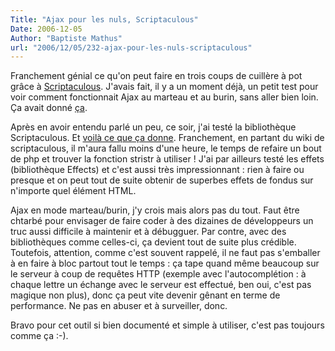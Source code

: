 ```yaml
---
Title: "Ajax pour les nuls, Scriptaculous"
Date: 2006-12-05
Author: "Baptiste Mathus"
url: "2006/12/05/232-ajax-pour-les-nuls-scriptaculous"
---
```




Franchement génial ce qu'on peut faire en trois coups de cuillère à pot
grâce à [Scriptaculous](http://script.aculo.us). J'avais fait, il y a un
moment déjà, un petit test pour voir comment fonctionnait Ajax au
marteau et au burin, sans aller bien loin. Ça avait donné
[ça](http://tests.batmat.net/ajax/departements/departements.html).

Après en avoir entendu parlé un peu, ce soir, j'ai testé la bibliothèque
Scriptaculous. Et [voilà ce que ça
donne](http://tests.batmat.net/ajax/scriptaculous/pof.html).
Franchement, en partant du wiki de scriptaculous, il m'aura fallu moins
d'une heure, le temps de refaire un bout de php et trouver la fonction
stristr à utiliser ! J'ai par ailleurs testé les effets (bibliothèque
Effects) et c'est aussi très impressionnant : rien à faire ou presque et
on peut tout de suite obtenir de superbes effets de fondus sur n'importe
quel élément HTML.

Ajax en mode marteau/burin, j'y crois mais alors pas du tout. Faut être
chtarbé pour envisager de faire coder à des dizaines de développeurs un
truc aussi difficile à maintenir et à débugguer. Par contre, avec des
bibliothèques comme celles-ci, ça devient tout de suite plus crédible.
Toutefois, attention, comme c'est souvent rappelé, il ne faut pas
s'emballer à en faire à bloc partout tout le temps : ça tape quand même
beaucoup sur le serveur à coup de requêtes HTTP (exemple avec
l'autocomplétion : à chaque lettre un échange avec le serveur est
effectué, ben oui, c'est pas magique non plus), donc ça peut vite
devenir gênant en terme de performance. Ne pas en abuser et à
surveiller, donc.

Bravo pour cet outil si bien documenté et simple à utiliser, c'est pas
toujours comme ça :-).


